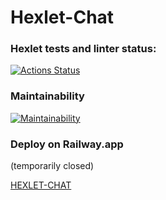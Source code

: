 # Hexlet-Chat

### Hexlet tests and linter status:

[![Actions Status](https://github.com/TAndrei17/js-react-developer-project-12/workflows/hexlet-check/badge.svg)](https://github.com/TAndrei17/js-react-developer-project-12/actions)

### Maintainability

[![Maintainability](https://api.codeclimate.com/v1/badges/5905b9d1320b5fcba8ea/maintainability)](https://codeclimate.com/github/TAndrei17/js-react-developer-project-12/maintainability)

### Deploy on Railway.app

(temporarily closed)

[HEXLET-CHAT](http://js-react-developer-project-12-production-1e82.up.railway.app/)

